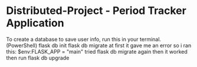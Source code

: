 # Distributed-Project - Period Tracker Application
To create a database to save user info, run this in your terminal. (PowerShell)
flask db init
flask db migrate
at first it gave me an error so i ran this: $env:FLASK_APP = "main"
tried flask db migrate again
then it worked
then run flask db upgrade
